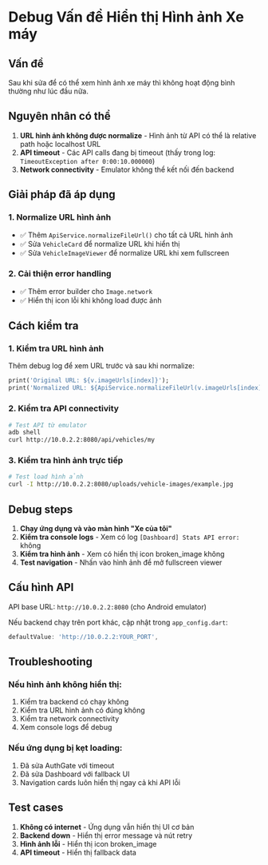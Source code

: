 # Debug Vấn đề Hiển thị Hình ảnh Xe máy

## Vấn đề
Sau khi sửa để có thể xem hình ảnh xe máy thì không hoạt động bình thường như lúc đầu nữa.

## Nguyên nhân có thể
1. **URL hình ảnh không được normalize** - Hình ảnh từ API có thể là relative path hoặc localhost URL
2. **API timeout** - Các API calls đang bị timeout (thấy trong log: `TimeoutException after 0:00:10.000000`)
3. **Network connectivity** - Emulator không thể kết nối đến backend

## Giải pháp đã áp dụng

### 1. Normalize URL hình ảnh
- ✅ Thêm `ApiService.normalizeFileUrl()` cho tất cả URL hình ảnh
- ✅ Sửa `VehicleCard` để normalize URL khi hiển thị
- ✅ Sửa `VehicleImageViewer` để normalize URL khi xem fullscreen

### 2. Cải thiện error handling
- ✅ Thêm error builder cho `Image.network`
- ✅ Hiển thị icon lỗi khi không load được ảnh

## Cách kiểm tra

### 1. Kiểm tra URL hình ảnh
Thêm debug log để xem URL trước và sau khi normalize:
```dart
print('Original URL: ${v.imageUrls[index]}');
print('Normalized URL: ${ApiService.normalizeFileUrl(v.imageUrls[index])}');
```

### 2. Kiểm tra API connectivity
```bash
# Test API từ emulator
adb shell
curl http://10.0.2.2:8080/api/vehicles/my
```

### 3. Kiểm tra hình ảnh trực tiếp
```bash
# Test load hình ảnh
curl -I http://10.0.2.2:8080/uploads/vehicle-images/example.jpg
```

## Debug steps

1. **Chạy ứng dụng và vào màn hình "Xe của tôi"**
2. **Kiểm tra console logs** - Xem có log `[Dashboard] Stats API error:` không
3. **Kiểm tra hình ảnh** - Xem có hiển thị icon broken_image không
4. **Test navigation** - Nhấn vào hình ảnh để mở fullscreen viewer

## Cấu hình API

API base URL: `http://10.0.2.2:8080` (cho Android emulator)

Nếu backend chạy trên port khác, cập nhật trong `app_config.dart`:
```dart
defaultValue: 'http://10.0.2.2:YOUR_PORT',
```

## Troubleshooting

### Nếu hình ảnh không hiển thị:
1. Kiểm tra backend có chạy không
2. Kiểm tra URL hình ảnh có đúng không
3. Kiểm tra network connectivity
4. Xem console logs để debug

### Nếu ứng dụng bị kẹt loading:
1. Đã sửa AuthGate với timeout
2. Đã sửa Dashboard với fallback UI
3. Navigation cards luôn hiển thị ngay cả khi API lỗi

## Test cases

1. **Không có internet** - Ứng dụng vẫn hiển thị UI cơ bản
2. **Backend down** - Hiển thị error message và nút retry
3. **Hình ảnh lỗi** - Hiển thị icon broken_image
4. **API timeout** - Hiển thị fallback data



